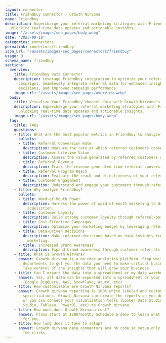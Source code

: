 ```yaml
---
layout: connector
title: Friendbuy Connector - Growth Nirvana
name: Friendbuy
description: Supercharge your referral marketing strategies with Friendbuy integration,
  unlocking real-time data updates and actionable insights.
image: "/assets/images/seo_pages/body.webp"
date: '2023-09-18'
categories: connectors
permalink: connectors/friendbuy
icon_url: "/assets/images/seo_pages/connectors/friendbuy"
usage: 0
schema_name: friendbuy
sections:
  overview:
    title: Friendbuy Data Connector
    description: Leverage Friendbuy integration to optimize your referral marketing
      campaigns. Seamlessly integrate referral data for enhanced insights, informed
      decisions, and improved campaign performance.
    image_url: "/assets/images/seo_pages/overview.webp"
  body:
    title: Visualize Your Friendbuy channel data with Growth Nirvana's Friendbuy Connector
    description: Supercharge your referral marketing strategies with Friendbuy integration,
      unlocking real-time data updates and actionable insights.
    image_url: "/assets/images/seo_pages/body.webp"
  faq:
    title: FAQs
    questions:
    - title: What are the most popular metrics in Friendbuy to analyze?
      bullets:
      - title: Referral Conversion Rate
        description: Measure the rate at which referred customers convert.
      - title: Customer Lifetime Value
        description: Assess the value generated by referred customers over their lifetime.
      - title: Referral Revenue
        description: Track the revenue generated from referral conversions.
      - title: Referral Program Reach
        description: Evaluate the reach and effectiveness of your referral program.
      - title: Customer Engagement
        description: Understand and engage your customers through referral interactions.
    - title: Why analyze Friendbuy?
      bullets:
      - title: Word-of-Mouth Power
        description: Harness the power of word-of-mouth marketing to drive customer
          acquisition.
      - title: Customer Loyalty
        description: Build strong customer loyalty through referral-based marketing.
      - title: Cost-Effective Campaigns
        description: Optimize your marketing budget by leveraging referral campaigns.
      - title: Data-Driven Decisions
        description: Make informed decisions based on data insights from referral
          marketing.
      - title: Increased Brand Awareness
        description: Expand brand awareness through customer referrals and recommendations.
    - title: What is Growth Nirvana?
      answer: Growth Nirvana is a no code analytics platform. Stop waiting for other
        departments to get you the data you need to make critical business decisions.
        Take control of the insights that will grow your business.
    - title: Can I export the data into a spreadsheet or my data warehouse?
      answer: Yes, all data can be exported into a spreadsheet or your data warehouse
        (Google BigQuery, AWS, Snowflake, Azure, etc)
    - title: How customizable are Growth Nirvana reports?
      answer: Growth Nirvana reporting is 100% white labeled and customized to your
        specifications. Growth Nirvana can create the reports so you don’t have to
        or you can connect your visualization tools (Looker Data Studio/Google Data
        Studio, Tableau, PowerBI, etc) to Growth Nirvana.
    - title: How much does Growth Nirvana cost?
      answer: Plans start at $200/month. Schedule a demo to learn what plan is best
        for you.
    - title: How long does it take to setup?
      answer: Growth Nirvana data connectors are no code so setup only requires a
        few clicks.
---
```

